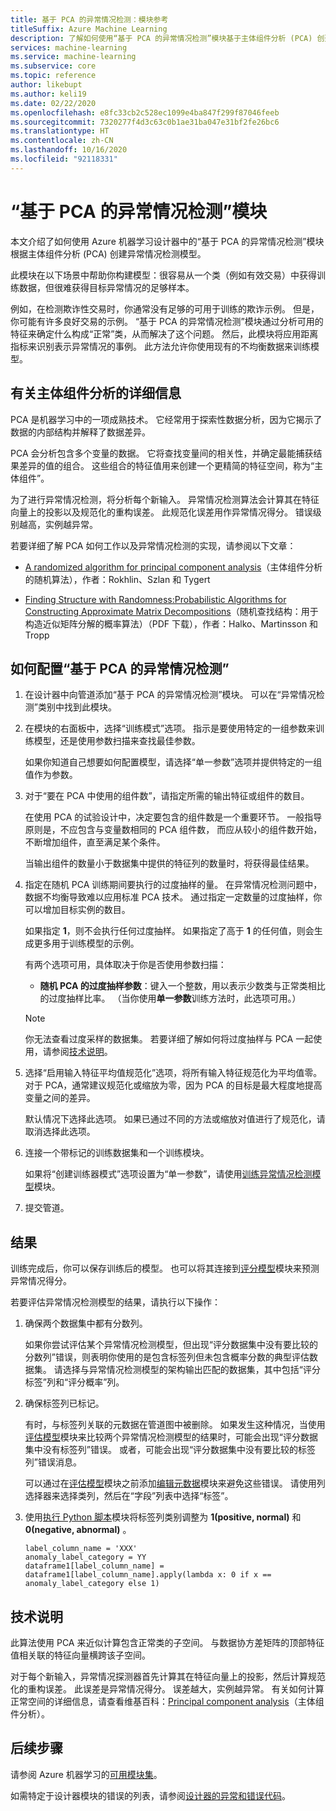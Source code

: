 ```yaml
---
title: 基于 PCA 的异常情况检测：模块参考
titleSuffix: Azure Machine Learning
description: 了解如何使用“基于 PCA 的异常情况检测”模块基于主体组件分析 (PCA) 创建异常情况检测模型。
services: machine-learning
ms.service: machine-learning
ms.subservice: core
ms.topic: reference
author: likebupt
ms.author: keli19
ms.date: 02/22/2020
ms.openlocfilehash: e8fc33cb2c528ec1099e4ba847f299f87046feeb
ms.sourcegitcommit: 7320277f4d3c63c0b1ae31ba047e31bf2fe26bc6
ms.translationtype: HT
ms.contentlocale: zh-CN
ms.lasthandoff: 10/16/2020
ms.locfileid: "92118331"
---
```

# <a name="pca-based-anomaly-detection-module"></a>“基于 PCA 的异常情况检测”模块

本文介绍了如何使用 Azure 机器学习设计器中的“基于 PCA 的异常情况检测”模块根据主体组件分析 (PCA) 创建异常情况检测模型。

此模块在以下场景中帮助你构建模型：很容易从一个类（例如有效交易）中获得训练数据，但很难获得目标异常情况的足够样本。 

例如，在检测欺诈性交易时，你通常没有足够的可用于训练的欺诈示例。 但是，你可能有许多良好交易的示例。 “基于 PCA 的异常情况检测”模块通过分析可用的特征来确定什么构成“正常”类，从而解决了这个问题。 然后，此模块将应用距离指标来识别表示异常情况的事例。 此方法允许你使用现有的不均衡数据来训练模型。

## <a name="more-about-principal-component-analysis"></a>有关主体组件分析的详细信息

PCA 是机器学习中的一项成熟技术。 它经常用于探索性数据分析，因为它揭示了数据的内部结构并解释了数据差异。

PCA 会分析包含多个变量的数据。 它将查找变量间的相关性，并确定最能捕获结果差异的值的组合。 这些组合的特征值用来创建一个更精简的特征空间，称为“主体组件”。

为了进行异常情况检测，将分析每个新输入。 异常情况检测算法会计算其在特征向量上的投影以及规范化的重构误差。 此规范化误差用作异常情况得分。 错误级别越高，实例越异常。

若要详细了解 PCA 如何工作以及异常情况检测的实现，请参阅以下文章：

- [A randomized algorithm for principal component analysis](https://arxiv.org/abs/0809.2274)（主体组件分析的随机算法），作者：Rokhlin、Szlan 和 Tygert

- [Finding Structure with Randomness:Probabilistic Algorithms for Constructing Approximate Matrix Decompositions](http://users.cms.caltech.edu/~jtropp/papers/HMT11-Finding-Structure-SIREV.pdf)（随机查找结构：用于构造近似矩阵分解的概率算法）（PDF 下载），作者：Halko、Martinsson 和 Tropp

## <a name="how-to-configure-pca-based-anomaly-detection"></a>如何配置“基于 PCA 的异常情况检测”

1. 在设计器中向管道添加“基于 PCA 的异常情况检测”模块。 可以在“异常情况检测”类别中找到此模块。

2. 在模块的右面板中，选择“训练模式”选项。 指示是要使用特定的一组参数来训练模型，还是使用参数扫描来查找最佳参数。

    如果你知道自己想要如何配置模型，请选择“单一参数”选项并提供特定的一组值作为参数。

3. 对于“要在 PCA 中使用的组件数”，请指定所需的输出特征或组件的数目。

    在使用 PCA 的试验设计中，决定要包含的组件数是一个重要环节。 一般指导原则是，不应包含与变量数相同的 PCA 组件数， 而应从较小的组件数开始，不断增加组件，直至满足某个条件。

    当输出组件的数量小于数据集中提供的特征列的数量时，将获得最佳结果。

4. 指定在随机 PCA 训练期间要执行的过度抽样的量。 在异常情况检测问题中，数据不均衡导致难以应用标准 PCA 技术。 通过指定一定数量的过度抽样，你可以增加目标实例的数目。

    如果指定 **1**，则不会执行任何过度抽样。 如果指定了高于 **1** 的任何值，则会生成更多用于训练模型的示例。

    有两个选项可用，具体取决于你是否使用参数扫描：

    - **随机 PCA 的过度抽样参数**：键入一个整数，用以表示少数类与正常类相比的过度抽样比率。 （当你使用**单一参数**训练方法时，此选项可用。）

    > [!NOTE]
    > 你无法查看过度采样的数据集。 若要详细了解如何将过度抽样与 PCA 一起使用，请参阅[技术说明](#technical-notes)。

5. 选择“启用输入特征平均值规范化”选项，将所有输入特征规范化为平均值零。 对于 PCA，通常建议规范化或缩放为零，因为 PCA 的目标是最大程度地提高变量之间的差异。

    默认情况下选择此选项。 如果已通过不同的方法或缩放对值进行了规范化，请取消选择此选项。

6. 连接一个带标记的训练数据集和一个训练模块。

   如果将“创建训练器模式”选项设置为“单一参数”，请使用[训练异常情况检测模型](train-anomaly-detection-model.md)模块。 

7. 提交管道。

## <a name="results"></a>结果

训练完成后，你可以保存训练后的模型。 也可以将其连接到[评分模型](score-model.md)模块来预测异常情况得分。

若要评估异常情况检测模型的结果，请执行以下操作：

1. 确保两个数据集中都有分数列。

    如果你尝试评估某个异常情况检测模型，但出现“评分数据集中没有要比较的分数列”错误，则表明你使用的是包含标签列但未包含概率分数的典型评估数据集。 请选择与异常情况检测模型的架构输出匹配的数据集，其中包括“评分标签”列和“评分概率”列。

2. 确保标签列已标记。

    有时，与标签列关联的元数据在管道图中被删除。 如果发生这种情况，当使用[评估模型](evaluate-model.md)模块来比较两个异常情况检测模型的结果时，可能会出现“评分数据集中没有标签列”错误。 或者，可能会出现“评分数据集中没有要比较的标签列”错误消息。

    可以通过在[评估模型](evaluate-model.md)模块之前添加[编辑元数据](edit-metadata.md)模块来避免这些错误。 请使用列选择器来选择类列，然后在“字段”列表中选择“标签”。

3. 使用[执行 Python 脚本](execute-python-script.md)模块将标签列类别调整为 **1(positive, normal)** 和 **0(negative, abnormal)** 。

    ````
    label_column_name = 'XXX'
    anomaly_label_category = YY
    dataframe1[label_column_name] = dataframe1[label_column_name].apply(lambda x: 0 if x == anomaly_label_category else 1)
    ````

    
## <a name="technical-notes"></a>技术说明

此算法使用 PCA 来近似计算包含正常类的子空间。 与数据协方差矩阵的顶部特征值相关联的特征向量横跨该子空间。 

对于每个新输入，异常情况探测器首先计算其在特征向量上的投影，然后计算规范化的重构误差。 此误差是异常情况得分。 误差越大，实例越异常。 有关如何计算正常空间的详细信息，请查看维基百科：[Principal component analysis](https://wikipedia.org/wiki/Principal_component_analysis)（主体组件分析）。 


## <a name="next-steps"></a>后续步骤

请参阅 Azure 机器学习的[可用模块集](module-reference.md)。 

如需特定于设计器模块的错误的列表，请参阅[设计器的异常和错误代码](designer-error-codes.md)。